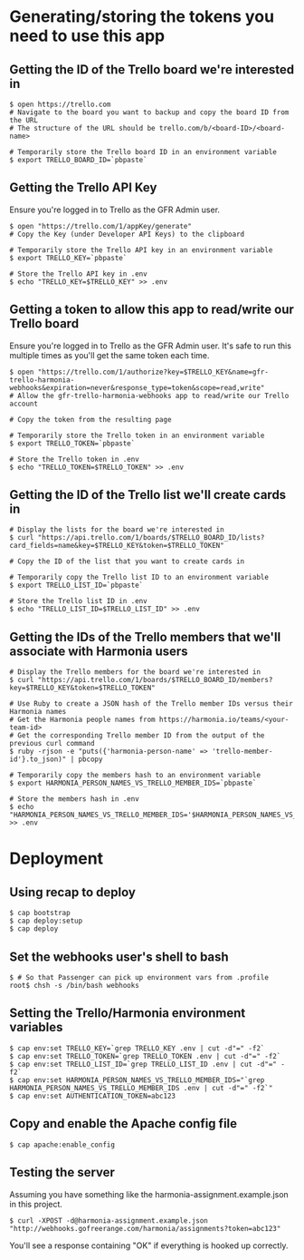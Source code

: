 # Generating/storing the tokens you need to use this app

## Getting the ID of the Trello board we're interested in

    $ open https://trello.com
    # Navigate to the board you want to backup and copy the board ID from the URL
    # The structure of the URL should be trello.com/b/<board-ID>/<board-name>

    # Temporarily store the Trello board ID in an environment variable
    $ export TRELLO_BOARD_ID=`pbpaste`

## Getting the Trello API Key

Ensure you're logged in to Trello as the GFR Admin user.

    $ open "https://trello.com/1/appKey/generate"
    # Copy the Key (under Developer API Keys) to the clipboard

    # Temporarily store the Trello API key in an environment variable
    $ export TRELLO_KEY=`pbpaste`

    # Store the Trello API key in .env
    $ echo "TRELLO_KEY=$TRELLO_KEY" >> .env

## Getting a token to allow this app to read/write our Trello board

Ensure you're logged in to Trello as the GFR Admin user. It's safe to run this multiple times as you'll get the same token each time.

    $ open "https://trello.com/1/authorize?key=$TRELLO_KEY&name=gfr-trello-harmonia-webhooks&expiration=never&response_type=token&scope=read,write"
    # Allow the gfr-trello-harmonia-webhooks app to read/write our Trello account

    # Copy the token from the resulting page

    # Temporarily store the Trello token in an environment variable
    $ export TRELLO_TOKEN=`pbpaste`

    # Store the Trello token in .env
    $ echo "TRELLO_TOKEN=$TRELLO_TOKEN" >> .env

## Getting the ID of the Trello list we'll create cards in

    # Display the lists for the board we're interested in
    $ curl "https://api.trello.com/1/boards/$TRELLO_BOARD_ID/lists?card_fields=name&key=$TRELLO_KEY&token=$TRELLO_TOKEN"

    # Copy the ID of the list that you want to create cards in

    # Temporarily copy the Trello list ID to an environment variable
    $ export TRELLO_LIST_ID=`pbpaste`

    # Store the Trello list ID in .env
    $ echo "TRELLO_LIST_ID=$TRELLO_LIST_ID" >> .env

## Getting the IDs of the Trello members that we'll associate with Harmonia users

    # Display the Trello members for the board we're interested in
    $ curl "https://api.trello.com/1/boards/$TRELLO_BOARD_ID/members?key=$TRELLO_KEY&token=$TRELLO_TOKEN"

    # Use Ruby to create a JSON hash of the Trello member IDs versus their Harmonia names
    # Get the Harmonia people names from https://harmonia.io/teams/<your-team-id>
    # Get the corresponding Trello member ID from the output of the previous curl command
    $ ruby -rjson -e "puts({'harmonia-person-name' => 'trello-member-id'}.to_json)" | pbcopy

    # Temporarily copy the members hash to an environment variable
    $ export HARMONIA_PERSON_NAMES_VS_TRELLO_MEMBER_IDS=`pbpaste`

    # Store the members hash in .env
    $ echo "HARMONIA_PERSON_NAMES_VS_TRELLO_MEMBER_IDS='$HARMONIA_PERSON_NAMES_VS_TRELLO_MEMBER_IDS'" >> .env

# Deployment

## Using recap to deploy

    $ cap bootstrap
    $ cap deploy:setup
    $ cap deploy

## Set the webhooks user's shell to bash

    $ # So that Passenger can pick up environment vars from .profile
    root$ chsh -s /bin/bash webhooks

## Setting the Trello/Harmonia environment variables

    $ cap env:set TRELLO_KEY=`grep TRELLO_KEY .env | cut -d"=" -f2`
    $ cap env:set TRELLO_TOKEN=`grep TRELLO_TOKEN .env | cut -d"=" -f2`
    $ cap env:set TRELLO_LIST_ID=`grep TRELLO_LIST_ID .env | cut -d"=" -f2`
    $ cap env:set HARMONIA_PERSON_NAMES_VS_TRELLO_MEMBER_IDS="`grep HARMONIA_PERSON_NAMES_VS_TRELLO_MEMBER_IDS .env | cut -d"=" -f2`"
    $ cap env:set AUTHENTICATION_TOKEN=abc123

## Copy and enable the Apache config file

    $ cap apache:enable_config

## Testing the server

Assuming you have something like the harmonia-assignment.example.json in this project.

    $ curl -XPOST -d@harmonia-assignment.example.json "http://webhooks.gofreerange.com/harmonia/assignments?token=abc123"

You'll see a response containing "OK" if everything is hooked up correctly.

